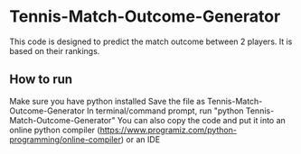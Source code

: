 # Tennis-Match-Outcome-Generator
This code is designed to predict the match outcome between 2 players. It is based on their rankings.

## How to run
Make sure you have python installed
Save the file as Tennis-Match-Outcome-Generator
In terminal/command prompt, run "python Tennis-Match-Outcome-Generator"
You can also copy the code and put it into an online python compiler (https://www.programiz.com/python-programming/online-compiler) or an IDE
